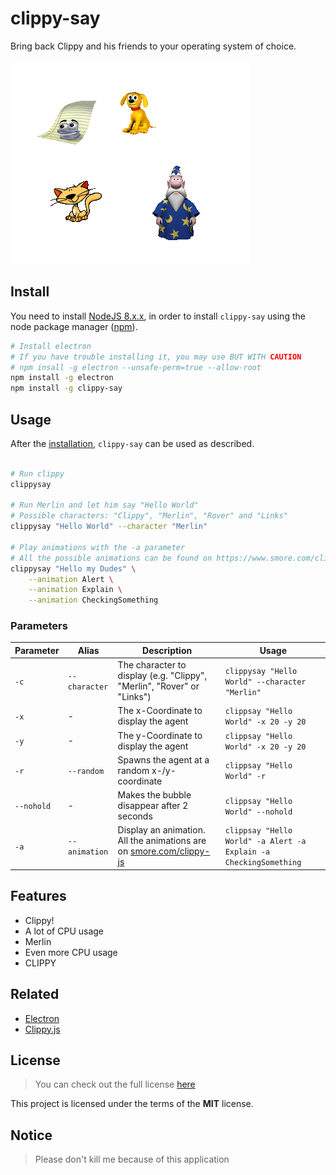 # clippy-say

Bring back Clippy and his friends to your operating system of choice.

![Preview](.github/preview.png)

## Install

You need to install [NodeJS 8.x.x](https://nodejs.org/en/), in order to install `clippy-say` using the node package manager ([npm](https://docs.npmjs.com/getting-started/what-is-npm)).

```bash
# Install electron
# If you have trouble installing it, you may use BUT WITH CAUTION
# npm insall -g electron --unsafe-perm=true --allow-root
npm install -g electron
npm install -g clippy-say
```

## Usage

After the [installation](#install), `clippy-say` can be used as described.

```bash

# Run clippy
clippysay

# Run Merlin and let him say "Hello World"
# Possible characters: "Clippy", "Merlin", "Rover" and "Links"
clippysay "Hello World" --character "Merlin"

# Play animations with the -a parameter
# All the possible animations can be found on https://www.smore.com/clippy-js
clippysay "Hello my Dudes" \
    --animation Alert \
    --animation Explain \
    --animation CheckingSomething

```

### Parameters

 Parameter |     Alias     | Description | Usage
---------- | ------------- | ----------- | ------
`-c`       | `--character` | The character to display (e.g. "Clippy", "Merlin", "Rover" or "Links") | `clippysay "Hello World" --character "Merlin"`
`-x`       | -             | The x-Coordinate to display the agent | `clippsay "Hello World" -x 20 -y 20`
`-y`       | -             | The y-Coordinate to display the agent | `clippsay "Hello World" -x 20 -y 20`
`-r`       | `--random`    | Spawns the agent at a random x-/y-coordinate | `clippsay "Hello World" -r`
`--nohold` | -             | Makes the bubble disappear after 2 seconds | `clippsay "Hello World" --nohold`
`-a` | `--animation`       | Display an animation. All the animations are on [smore.com/clippy-js](https://www.smore.com/clippy-js)  | `clippsay "Hello World" -a Alert -a Explain -a CheckingSomething`



## Features

- Clippy!
- A lot of CPU usage
- Merlin
- Even more CPU usage
- CLIPPY

## Related

- [Electron](https://github.com/electron/electron)
- [Clippy.js](https://www.smore.com/clippy-js)

## License

>You can check out the full license [here](LICENSE)

This project is licensed under the terms of the **MIT** license.

## Notice

> Please don't kill me because of this application
